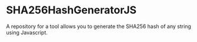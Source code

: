 # SHA256HashGeneratorJS
A repository for a tool allows you to generate the SHA256 hash of any string using Javascript.
